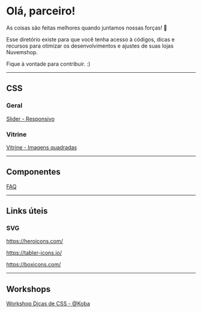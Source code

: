 # Olá, parceiro! 

As coisas são feitas melhores quando juntamos nossas forças! 🤝

Esse diretório existe para que você tenha acesso à códigos, dicas e recursos para otimizar os desenvolvimentos e ajustes de suas lojas Nuvemshop.

Fique à vontade para contribuir. :)

----

## CSS

### Geral
[Slider - Responsivo](https://github.com/NossoDev/ParceirosNuvemshop/blob/main/css/slider-responsivo.css)

### Vitrine
[Vitrine - Imagens quadradas](https://github.com/NossoDev/Parceiros-Nuvemshop/blob/main/css/vitrine-imagens-quadradas.css)

----

## Componentes

[FAQ](https://github.com/NossoDev/ParceirosNuvemshop/tree/main/componentes/faq)

----

## Links úteis

### SVG

https://heroicons.com/

https://tabler-icons.io/

https://boxicons.com/

----

## Workshops
[Workshop Dicas de CSS - @Koba](https://partnersacademy.nuvemshop.com.br/courses/workshop-dicas-de-css-com-koba)
